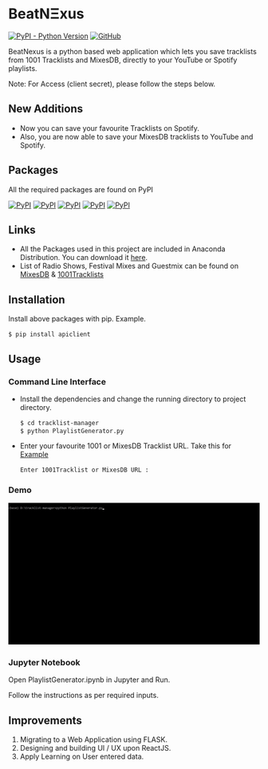 # BeatNΞxus

[![PyPI - Python Version](https://img.shields.io/pypi/pyversions/Django?color=blue&logo=python)](https://www.python.org/downloads/)
[![GitHub](https://img.shields.io/badge/Original%20Author-sicktrick--237-brightgreen)](https://github.com/sicktrick-237)

BeatNexus is a python based web application which lets you save tracklists from 1001 Tracklists and MixesDB, directly to your YouTube or Spotify playlists.

Note: For Access (client secret), please follow the steps below.

## New Additions

* Now you can save your favourite Tracklists on Spotify.
* Also, you are now able to save your MixesDB tracklists to YouTube and Spotify.

## Packages

All the required packages are found on PyPI

[![PyPI](https://img.shields.io/pypi/v/apiclient?label=apiclient&logo=google)](https://pypi.org/project/apiclient/)
[![PyPI](https://img.shields.io/pypi/v/google-auth-httplib2?color=9cf&label=google-auth-httplib2)](https://pypi.org/project/google-auth-httplib2/)
[![PyPI](https://img.shields.io/pypi/v/Beautifulsoup?color=yellow&label=Beautifulsoup)](https://pypi.org/project/beautifulsoup4/)
[![PyPI](https://img.shields.io/pypi/v/selenium?label=selenium&logoColor=blue)](https://pypi.org/project/selenium/)
[![PyPI](https://img.shields.io/pypi/v/tqdm?label=tqdm&logoColor=blue)](https://pypi.org/project/tqdm/)

## Links

* All the Packages used in this project are included in Anaconda Distribution. You can download it <a href="https://www.anaconda.com/distribution/">here</a>.
* List of Radio Shows, Festival Mixes and Guestmix can be found on <a href="https://www.mixesdb.com/db/index.php/Main_Page">MixesDB</a> & <a href="https://www.1001tracklists.com">1001Tracklists</a>

## Installation
Install above packages with pip. Example.
```
$ pip install apiclient
```

## Usage

### Command Line Interface

* Install the dependencies and change the running directory to project directory.
    ```
    $ cd tracklist-manager 
    $ python PlaylistGenerator.py
    ```
* Enter your favourite 1001 or MixesDB Tracklist URL. Take this for <a href="https://www.1001tracklists.com/tracklist/g5tm74k/dada-life-podcast-december-2019-12-18.html">Example</a>
    ```
    Enter 1001Tracklist or MixesDB URL :
    ```

### Demo
![BeatNexus](demo/demo.gif)


### Jupyter Notebook

Open PlaylistGenerator.ipynb in Jupyter and Run.

Follow the instructions as per required inputs.

## Improvements

1. Migrating to a Web Application using FLASK.
2. Designing and building UI / UX upon ReactJS.
3. Apply Learning on User entered data.
